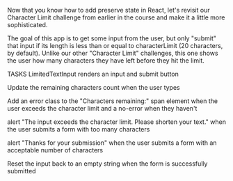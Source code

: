 Now that you know how to add preserve state in React, let's revisit our Character Limit challenge from earlier in the course and make it a little more sophisticated.

The goal of this app is to get some input from the user, but only "submit" that input if its length is less than or equal to characterLimit (20 characters, by default). Unlike our other "Character Limit" challenges, this one shows the user how many characters they have left before they hit the limit.

TASKS
LimitedTextInput renders an input and submit button

Update the remaining characters count when the user types

Add an error class to the "Characters remaining:" span element when the user exceeds the character limit and a no-error when they haven't

alert "The input exceeds the character limit. Please shorten your text." when the user submits a form with too many characters

alert "Thanks for your submission" when the user submits a form with an acceptable number of characters

Reset the input back to an empty string when the form is successfully submitted
